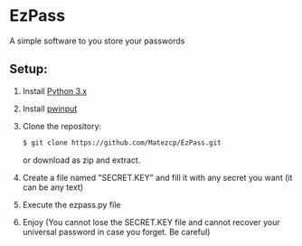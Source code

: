 # EzPass
A simple software to you store your passwords  

Setup:
---------------------------  
1. Install [Python 3.x](https://www.python.org/downloads/)
2. Install [pwinput](https://pypi.org/project/pwinput/1.0.1/)
3. Clone the repository:

   ```bash
   $ git clone https://github.com/Matezcp/EzPass.git
   ```

   or download as zip and extract.
4. Create a file named "SECRET.KEY" and fill it with any secret you want (it can be any text)
5. Execute the ezpass.py file
6. Enjoy (You cannot lose the SECRET.KEY file and cannot recover your universal password in case you forget. Be careful)
